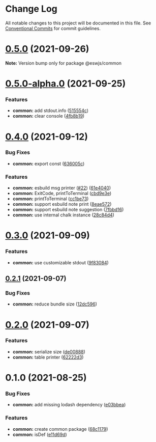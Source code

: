 # Change Log

All notable changes to this project will be documented in this file.
See [Conventional Commits](https://conventionalcommits.org) for commit guidelines.

# [0.5.0](https://github.com/lbwa/esw/compare/@eswjs/common@0.5.0-alpha.0...@eswjs/common@0.5.0) (2021-09-26)

**Note:** Version bump only for package @eswjs/common

# [0.5.0-alpha.0](https://github.com/lbwa/esw/compare/@eswjs/common@0.4.0...@eswjs/common@0.5.0-alpha.0) (2021-09-25)

### Features

- **common:** add stdout.info ([515554c](https://github.com/lbwa/esw/commit/515554c01393f965e182c3f4fe154369d36ba6f0))
- **common:** clear console ([4fb8b19](https://github.com/lbwa/esw/commit/4fb8b19ca99aa1128b32cffba8238d3dc0bf44b5))

# [0.4.0](https://github.com/lbwa/esw/compare/@eswjs/common@0.3.0...@eswjs/common@0.4.0) (2021-09-12)

### Bug Fixes

- **common:** export const ([636005c](https://github.com/lbwa/esw/commit/636005ce451d4716b2cb6231fc214f457e727af5))

### Features

- **common:** esbuild msg printer ([#22](https://github.com/lbwa/esw/issues/22)) ([61e4040](https://github.com/lbwa/esw/commit/61e40405abed52ac192a5e4fbc0f35c5cf0d7036))
- **common:** ExitCode, printToTerminal ([cbd9e3e](https://github.com/lbwa/esw/commit/cbd9e3ede48a27368e75893a7eda9e8b33bbb473))
- **common:** printToTerminal ([cc1be73](https://github.com/lbwa/esw/commit/cc1be7358ba11363a3f3418c2d0fafe58cd004a6))
- **common:** support esbuild note print ([8eae572](https://github.com/lbwa/esw/commit/8eae572d7622f74499438be6c513066ed4f5e322))
- **common:** support esbuild note suggestion ([7fbbd16](https://github.com/lbwa/esw/commit/7fbbd1632755ad85b673890cecd73a2ff2a7beaf))
- **common:** use internal chalk instance ([28c84d4](https://github.com/lbwa/esw/commit/28c84d4124fc975133541c91c9d69101589346ea))

# [0.3.0](https://github.com/lbwa/esw/compare/@eswjs/common@0.2.1...@eswjs/common@0.3.0) (2021-09-09)

### Features

- **common:** use customizable stdout ([9f83084](https://github.com/lbwa/esw/commit/9f830849dc92381a7ef15fadf04fe00a4c6ec7fa))

## [0.2.1](https://github.com/lbwa/esw/compare/@eswjs/common@0.2.0...@eswjs/common@0.2.1) (2021-09-07)

### Bug Fixes

- **common:** reduce bundle size ([12dc596](https://github.com/lbwa/esw/commit/12dc596650f32f0c26d39dcbf49f493ba5703488))

# [0.2.0](https://github.com/lbwa/esw/compare/@eswjs/common@0.1.0...@eswjs/common@0.2.0) (2021-09-07)

### Features

- **common:** serialize size ([de00888](https://github.com/lbwa/esw/commit/de00888188fae37515690211bd8276c2b79f2886))
- **common:** table printer ([62222d3](https://github.com/lbwa/esw/commit/62222d3f9f6835a231a31d4341de469461ad7d61))

# 0.1.0 (2021-08-25)

### Bug Fixes

- **common:** add missing lodash dependency ([e03bbea](https://github.com/lbwa/esw/commit/e03bbeab556be27cb8a7de5e4be6ebf7521082fc))

### Features

- **common:** create common package ([68c1179](https://github.com/lbwa/esw/commit/68c11797387e05eeeb8a1672fd9db432ef19ddec))
- **common:** isDef ([e11d69d](https://github.com/lbwa/esw/commit/e11d69d1789e53710cc17bc5d1c61d4c76972130))
